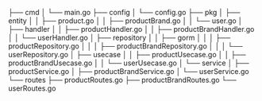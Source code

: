 ├── cmd
│   └── main.go
├── config
│   └── config.go
├── pkg
│   ├── entity
│   │   ├── product.go
│   │   ├── productBrand.go
│   │   └── user.go
│   ├── handler
│   │   ├── productHandler.go
│   │   ├── productBrandHandler.go
│   │   └── userHandler.go
│   ├── repository
│   │   ├── gorm
│   │   │   ├── productRepository.go
│   │   │   ├── productBrandRepository.go
│   │   │   └── userRepository.go
│   ├── usecase
│   │   ├── productUsecase.go
│   │   ├── productBrandUsecase.go
│   │   └── userUsecase.go
│   └── service
│       ├── productService.go
│       ├── productBrandService.go
│       └── userService.go
└── routes
    ├── productRoutes.go
    ├── productBrandRoutes.go
    └── userRoutes.go
